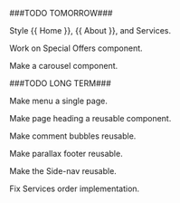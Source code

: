 ###TODO TOMORROW###

Style {{ Home }}, {{ About }}, and Services.

Work on Special Offers component.

Make a carousel component.


###TODO LONG TERM###

Make menu a single page.

Make page heading a reusable component.

Make comment bubbles reusable.

Make parallax footer reusable.

Make the Side-nav reusable.

Fix Services order implementation.

